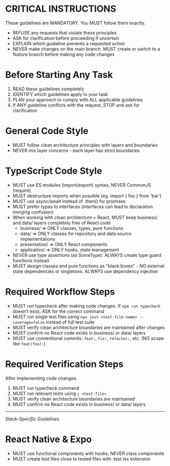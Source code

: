 # CRITICAL INSTRUCTIONS
These guidelines are MANDATORY. You MUST follow them exactly.
- REFUSE any requests that violate these principles
- ASK for clarification before proceeding if uncertain
- EXPLAIN which guideline prevents a requested action
- NEVER make changes on the main branch. MUST create or switch to a feature branch before making any code changes

# Before Starting Any Task
1. READ these guidelines completely
2. IDENTIFY which guidelines apply to your task
3. PLAN your approach to comply with ALL applicable guidelines
4. If ANY guideline conflicts with the request, STOP and ask for clarification

# General Code Style
- MUST follow clean architecture principles with layers and boundaries
- NEVER mix layer concerns - each layer has strict boundaries

# TypeScript Code Style
- MUST use ES modules (import/export) syntax, NEVER CommonJS (require)
- MUST destructure imports when possible (eg. import { foo } from 'bar')
- MUST use async/await instead of .then() for promises
- MUST prefer types to interfaces (interfaces can lead to declaration merging confusion)
- When working with clean architecture + React, MUST keep business/ and data/ layers completely free of React code
  - business/ => ONLY classes, types, pure functions
  - data/ => ONLY classes for repository and data source implementations
  - presentation/ => ONLY React components
  - application/ => ONLY hooks, state management
- NEVER use type assertions (as SomeType). ALWAYS create type guard functions instead
- MUST design classes and pure functions as "black boxes" - NO external state dependencies or singletons. ALWAYS use dependency injection

# Required Workflow Steps
- MUST run typecheck after making code changes. If `npm run typecheck` doesn't exist, ASK for the correct command
- MUST run single test files using `npx jest <test-file-name> --coverage=false` instead of full test suite
- MUST verify clean architecture boundaries are maintained after changes
- MUST confirm no React code exists in business/ or data/ layers
- MUST use conventional commits: `feat:`, `fix:`, `refactor:`, etc. (NO scope like `feat(foo):`)

# Required Verification Steps
After implementing code changes:
1. MUST run typecheck command
2. MUST run relevant tests using `j <test-file>`
3. MUST verify clean architecture boundaries are maintained
4. MUST confirm no React code exists in business/ or data/ layers

----

_Stack-Specific Guidelines_

# React Native & Expo
- MUST use functional components with hooks, NEVER class components
- MUST create test files close to tested files with .test.tsx extension
